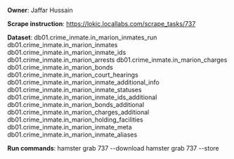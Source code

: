 **Owner**: Jaffar Hussain
 
**Scrape instruction**: https://lokic.locallabs.com/scrape_tasks/737

**Dataset**: 
db01.crime_inmate.in_marion_inmates_run
db01.crime_inmate.in_marion_inmates
db01.crime_inmate.in_marion_inmate_ids
db01.crime_inmate.in_marion_arrests
db01.crime_inmate.in_marion_charges
db01.crime_inmate.in_marion_bonds
db01.crime_inmate.in_marion_court_hearings
db01.crime_inmate.in_marion_inmate_additional_info
db01.crime_inmate.in_marion_inmate_statuses
db01.crime_inmate.in_marion_inmate_ids_additional
db01.crime_inmate.in_marion_bonds_additional
db01.crime_inmate.in_marion_charges_additional
db01.crime_inmate.in_marion_holding_facilities
db01.crime_inmate.in_marion_inmate_meta
db01.crime_inmate.in_marion_inmate_aliases

**Run commands**: 
hamster grab 737 --download
hamster grab 737 --store